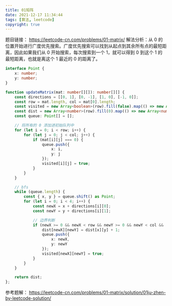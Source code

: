 ```yaml
---
title: 01矩阵
date: 2021-12-17 11:34:44
tags: [算法, leetcode]
copyright: true
---
```

题目链接：
https://leetcode-cn.com/problems/01-matrix/
解法分析：从 0 的位置开始进行广度优先搜索。广度优先搜索可以找到从起点到其余所有点的最短距离，因此如果我们从 0 开始搜索，每次搜索到一个 1，就可以得到 0 到这个 1 的最短距离，也就是离这个 1 最近的 0 的距离了。

```ts
interface Point {
    x: number;
    y: number;
}

function updateMatrix(mat: number[][]): number[][] {
    const directions = [[0, 1], [0, -1], [1, 0], [-1, 0]];
    const row = mat.length, col = mat[0].length;
    const visited = new Array<boolean>(row).fill(false).map(() => new Array<boolean>(col).fill(false));
    const dist = new Array<number>(row).fill(0).map(() => new Array<number>(col).fill(0));
    const queue: Point[] = [];

    // 将所有的 0 添加进初始队列中
    for (let i = 0; i < row; i++) {
        for (let j = 0; j < col; j++) {
            if (mat[i][j] === 0) {
                queue.push({
                    x: i,
                    y: j
                });
                visited[i][j] = true;
            }
        }
    }

    // bfs
    while (queue.length) {
        const { x, y } = queue.shift() as Point;
        for (let i = 0; i < 4; i++) {
            const newX = x + directions[i][0];
            const newY = y + directions[i][1];

            // 边界判断
            if (newX >= 0 && newX < row && newY >= 0 && newY < col && !visited[newX][newY]) {
                dist[newX][newY] = dist[x][y] + 1;
                queue.push({
                    x: newX,
                    y: newY
                });
                visited[newX][newY] = true;
            }
        }
    }

    return dist;
};
```

参考题解：
https://leetcode-cn.com/problems/01-matrix/solution/01ju-zhen-by-leetcode-solution/